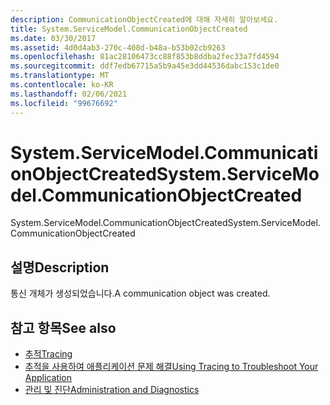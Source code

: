 ```yaml
---
description: CommunicationObjectCreated에 대해 자세히 알아보세요.
title: System.ServiceModel.CommunicationObjectCreated
ms.date: 03/30/2017
ms.assetid: 4d0d4ab3-270c-408d-b48a-b53b02cb9263
ms.openlocfilehash: 81ac28106473cc88f853b8ddba2fec33a7fd4594
ms.sourcegitcommit: ddf7edb67715a5b9a45e3dd44536dabc153c1de0
ms.translationtype: MT
ms.contentlocale: ko-KR
ms.lasthandoff: 02/06/2021
ms.locfileid: "99676692"
---
```

# <a name="systemservicemodelcommunicationobjectcreated"></a><span data-ttu-id="f7e26-103">System.ServiceModel.CommunicationObjectCreated</span><span class="sxs-lookup"><span data-stu-id="f7e26-103">System.ServiceModel.CommunicationObjectCreated</span></span>

<span data-ttu-id="f7e26-104">System.ServiceModel.CommunicationObjectCreated</span><span class="sxs-lookup"><span data-stu-id="f7e26-104">System.ServiceModel.CommunicationObjectCreated</span></span>  
  
## <a name="description"></a><span data-ttu-id="f7e26-105">설명</span><span class="sxs-lookup"><span data-stu-id="f7e26-105">Description</span></span>  

 <span data-ttu-id="f7e26-106">통신 개체가 생성되었습니다.</span><span class="sxs-lookup"><span data-stu-id="f7e26-106">A communication object was created.</span></span>  
  
## <a name="see-also"></a><span data-ttu-id="f7e26-107">참고 항목</span><span class="sxs-lookup"><span data-stu-id="f7e26-107">See also</span></span>

- [<span data-ttu-id="f7e26-108">추적</span><span class="sxs-lookup"><span data-stu-id="f7e26-108">Tracing</span></span>](index.md)
- [<span data-ttu-id="f7e26-109">추적을 사용하여 애플리케이션 문제 해결</span><span class="sxs-lookup"><span data-stu-id="f7e26-109">Using Tracing to Troubleshoot Your Application</span></span>](using-tracing-to-troubleshoot-your-application.md)
- [<span data-ttu-id="f7e26-110">관리 및 진단</span><span class="sxs-lookup"><span data-stu-id="f7e26-110">Administration and Diagnostics</span></span>](../index.md)
